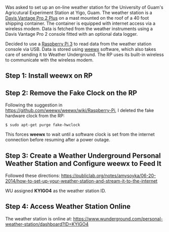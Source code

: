 <!--
.. title: Setting Up an Online Weather Station
.. slug: setting-up-an-online-weather-station
.. date: 2017-04-09 02:43:59 UTC+10:00
.. tags: Raspberry Pi
.. category:
.. link:
.. description:
.. type: text
-->

Was asked to set up an on-line weather station for the University of Guam's Agricutural Experiment Station at Yigo, Guam. The weather station is a [Davis Vantage Pro 2 Plus](http://www.davisnet.com/solution/vantage-pro2/) on a mast mounted on the roof of a 40 foot shipping container. The container is equipped with internet access via a wireless modem. Data is fetched from the weather instruments using a Davis Vantage Pro 2 console fitted with an optional data logger.

Decided to use a [Raspberry Pi 3](https://www.raspberrypi.org/products/raspberry-pi-3-model-b/) to read data from the weather station console via USB. Data is stored using [weewx](http://www.weewx.com/) software, which also takes care of sending it to Weather Underground. The RP uses its built-in wireless to communicate with the wireless modem.

## Step 1: Install weewx on RP

## Step 2: Remove the Fake Clock on the RP

Following the suggestion in
<https://github.com/weewx/weewx/wiki/Raspberry-Pi>,
I deleted the fake hardware clock from the RP:

    $ sudo apt-get purge fake-hwclock

This forces **weewx** to wait until a software clock is set from the internet connection before resuming after a power outage.

## Step 3: Create a Weather Underground Personal Weather Station and Configure weewx to Feed It

Followed these directions:
<https://publiclab.org/notes/amysoyka/06-20-2014/how-to-set-up-your-weather-station-and-stream-it-to-the-internet>

WU assigned **KYIGO4** as the weather station ID.


## Step 4: Access Weather Station Online

The weather station is online at:
<https://www.wunderground.com/personal-weather-station/dashboard?ID=KYIGO4>
